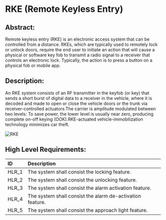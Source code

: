 
# RKE (Remote Keyless Entry)

## Abstract:
Remote keyless entry (RKE) is an electronic access system that can be controlled from a distance. RKEs, which are typically used to remotely lock or unlock doors, require the end user to initiate an action that will cause a physical or software key fob to transmit a radio signal to a receiver that controls an electronic lock. Typically, the action is to press a button on a physical fob or mobile app.

## Description:
An RKE system consists of an RF transmitter in the keyfob (or key) that sends a short burst of digital data to a receiver in the vehicle, where it is decoded and made to open or close the vehicle doors or the trunk via receiver-controlled actuators.The carrier is amplitude modulated between two levels: To save power, the lower level is usually near zero, producing complete on-off keying (OOK).RKE-actuated vehicle-immobilization technology minimizes car theft.

![RKE](https://user-images.githubusercontent.com/98833151/157844146-c6697708-a00e-4a83-90f5-9dfb467ebdf5.jpg)</br>

## High Level Requirements:

|ID|Description|
|:---|:---|
|HLR_1|	The system shall consist the locking feature.|
|HLR_2|	The system shall consist the unlocking feature.|
|HLR_3|	The system shall consist the alarm activation feature.|
|HLR_4|	The system shall consist the alarm de-activation feature.|
|HLR_5|	The system shall consist the approach light feature.|
